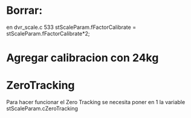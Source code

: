 # Borrar:
en dvr_scale.c
 533  stScaleParam.fFactorCalibrate = stScaleParam.fFactorCalibrate*2;

# Agregar calibracion con 24kg

# ZeroTracking

Para hacer funcionar el Zero Tracking se necesita poner en 1 la variable
    stScaleParam.cZeroTracking